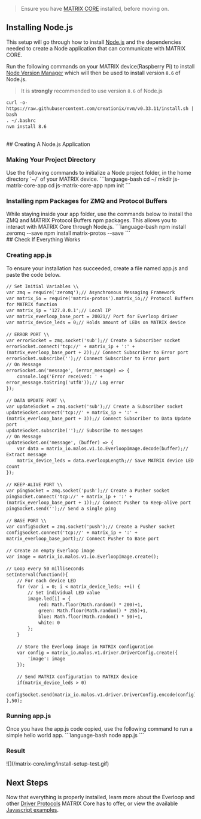 > Ensure you have [MATRIX CORE](core-installation.md) installed, before moving on.

## Installing Node.js
This setup will go through how to install <a href="https://nodejs.org/en/" target="_blank">Node.js</a> and the dependencies needed to create a Node application that can communicate with MATRIX CORE.

Run the following commands on your MATRIX device(Raspberry Pi) to install <a href="https://github.com/creationix/nvm" target="_blank">Node Version Manager</a> which will then be used to install version `8.6` of Node.js.
> It is **strongly** recommended to use version `8.6` of Node.js
```language-bash
curl -o- https://raw.githubusercontent.com/creationix/nvm/v0.33.11/install.sh | bash
. ~/.bashrc
nvm install 8.6
```

<br/>
## Creating A Node.js Application
<h3 style="padding-top: 0">Making Your Project Directory</h3>
Use the following commands to initialize a Node project folder, in the home directory `~/` of your MATRIX device.
```language-bash
cd ~/
mkdir js-matrix-core-app
cd js-matrix-core-app
npm init
```

<h3 style="padding-top: 0">Installing npm Packages for ZMQ and Protocol Buffers</h3>
While staying inside your app folder, use the commands below to install the ZMQ and MATRIX Protocol Buffers npm packages. This allows you to interact with MATRIX Core through Node.js.
```language-bash
npm install zeromq --save
npm install matrix-protos --save
```

<br/>
## Check If Everything Works
<h3 style="padding-top: 0">Creating app.js</h3>
To ensure your installation has succeeded, create a file named app.js and paste the code below.

```language-javascript
// Set Initial Variables \\
var zmq = require('zeromq');// Asynchronous Messaging Framework
var matrix_io = require('matrix-protos').matrix_io;// Protocol Buffers for MATRIX function
var matrix_ip = '127.0.0.1';// Local IP
var matrix_everloop_base_port = 20021// Port for Everloop driver
var matrix_device_leds = 0;// Holds amount of LEDs on MATRIX device

// ERROR PORT \\
var errorSocket = zmq.socket('sub');// Create a Subscriber socket
errorSocket.connect('tcp://' + matrix_ip + ':' + (matrix_everloop_base_port + 2));// Connect Subscriber to Error port
errorSocket.subscribe('');// Connect Subscriber to Error port
// On Message
errorSocket.on('message', (error_message) => {
	console.log('Error received: ' + error_message.toString('utf8'));// Log error
});

// DATA UPDATE PORT \\
var updateSocket = zmq.socket('sub');// Create a Subscriber socket
updateSocket.connect('tcp://' + matrix_ip + ':' + (matrix_everloop_base_port + 3));// Connect Subscriber to Data Update port
updateSocket.subscribe('');// Subscribe to messages
// On Message
updateSocket.on('message', (buffer) => {
	var data = matrix_io.malos.v1.io.EverloopImage.decode(buffer);// Extract message
	matrix_device_leds = data.everloopLength;// Save MATRIX device LED count
});

// KEEP-ALIVE PORT \\
var pingSocket = zmq.socket('push');// Create a Pusher socket
pingSocket.connect('tcp://' + matrix_ip + ':' + (matrix_everloop_base_port + 1));// Connect Pusher to Keep-alive port
pingSocket.send('');// Send a single ping

// BASE PORT \\
var configSocket = zmq.socket('push');// Create a Pusher socket
configSocket.connect('tcp://' + matrix_ip + ':' + matrix_everloop_base_port);// Connect Pusher to Base port

// Create an empty Everloop image
var image = matrix_io.malos.v1.io.EverloopImage.create();

// Loop every 50 milliseconds
setInterval(function(){
    // For each device LED
    for (var i = 0; i < matrix_device_leds; ++i) {
        // Set individual LED value
        image.led[i] = {
            red: Math.floor(Math.random() * 200)+1,
            green: Math.floor(Math.random() * 255)+1,
            blue: Math.floor(Math.random() * 50)+1,
            white: 0
        };
    }

    // Store the Everloop image in MATRIX configuration
    var config = matrix_io.malos.v1.driver.DriverConfig.create({
        'image': image
	});
	
    // Send MATRIX configuration to MATRIX device
    if(matrix_device_leds > 0)
        configSocket.send(matrix_io.malos.v1.driver.DriverConfig.encode(config).finish());
},50);
```

<h3 style="padding-top: 0">Running app.js</h3>
Once you have the app.js code copied, use the following command to run a simple hello world app.
```language-bash
node app.js
```
<h3 style="padding-top: 0">Result</h3>
![](/matrix-core/img/install-setup-test.gif)

## Next Steps
Now that everything is properly installed, learn more about the Everloop and other [Driver Protocols](../protocols) MATRIX Core has to offer, or view the available [Javascript examples](../javascript-examples).